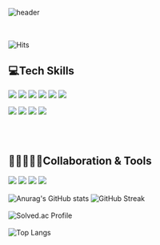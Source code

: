 ![header](https://capsule-render.vercel.app/api?type=soft&color=gradient&height=300&section=header&text=rlaghdtlr012%20Github&fontSize=90)

<br><br>
![Hits](https://hits.seeyoufarm.com/api/count/incr/badge.svg?url=https%3A%2F%2Fgithub.com%2Frlaghdtlr012&count_bg=%2379C83D&title_bg=%23555555&icon=&icon_color=%23E7E7E7&title=hits&edge_flat=false)
## 💻Tech Skills
<img src="https://img.shields.io/badge/javascript-F7DF1E?style=flat-square&logo=javascript&logoColor=black"/>    <img src="https://img.shields.io/badge/React-61DAFB?style=flat-square&logo=React&logoColor=black"/>    <img src="https://img.shields.io/badge/Node.js-339933?style=flat-square&logo=Node.js&logoColor=black"/>    <img src="https://img.shields.io/badge/python-9cf?style=flat-square&logo=python&logoColor=white"/>    <img src="https://img.shields.io/badge/jQuery-0769AD?style=flat-square&logo=jQuery&logoColor=white"/>    <img src="https://img.shields.io/badge/JAVA-9cf?style=flat-square&logo=CoffeeScript&logoColor=white"/>   





<img src="https://img.shields.io/badge/HTML5-E34F26?style=flat-square&logo=HTML5&logoColor=white"/>    <img src="https://img.shields.io/badge/CSS3-1572B6?style=flat-square&logo=CSS3&logoColor=white"/>   <img src="https://img.shields.io/badge/Oracle-F80000?style=flat-square&logo=Oracle&logoColor=white"/>    <img src="https://img.shields.io/badge/TypeScript-3178C6?style=flat-square&logo=TypeScript&logoColor=white"/>    

<br><br>
## 👨🏻‍🤝‍👨🏻Collaboration & Tools
<img src="https://img.shields.io/badge/Git-F05032?style=flat-square&logo=Git&logoColor=white"/>    <img src="https://img.shields.io/badge/Discord-5865F2?style=flat-square&logo=Discord&logoColor=white"/>    <img src="https://img.shields.io/badge/Slack-4A154B?style=flat-square&logo=Slack&logoColor=white"/> <img src="https://img.shields.io/badge/AdobePhotoshop-31A8FF?style=flat-square&logo=AdobePhotoshop&logoColor=white"/>
<br><br>
![Anurag's GitHub stats](https://github-readme-stats.vercel.app/api?username=rlaghdtlr012&show_icons=true&theme=radical)
![GitHub Streak](https://github-readme-streak-stats.herokuapp.com/?user=rlaghdtlr012&theme=dark)
<br><br>
![Solved.ac Profile](http://mazassumnida.wtf/api/v2/generate_badge?boj=rlaghdtlr012)
<br><br>
![Top Langs](https://github-readme-stats.vercel.app/api/top-langs/?username=rlaghdtlr012&langs_count=8)
